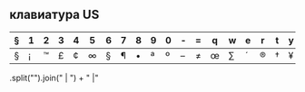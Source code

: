 ## клавиатура US


| § | 1 | 2 | 3 | 4 | 5 | 6 | 7 | 8 | 9 | 0 | - | = | q | w | e | r | t | y | u | i | o | p | [ | ] | a | s | d | f | g | h | j | k | l | ; | ' | \ | ` | z | x | c | v | b | n | m | , | . | / |
| - | - | - | - | - | - | - | - | - | - | - | - | - | - | - | - | - | - | - | - | - | - | - | - | - | - |---| - | - | - | - | - | - | - |---| - | - | - | - | - | - | - |---|---|---|---|---|---|
| § | ¡ | ™ | £ | ¢ | ∞ | § | ¶ | • | ª | º | – | ≠ | œ | ∑ | ´ | ® | † | ¥ | ¨ | ˆ | ø | π | “ | ‘ | å | ß | ∂ | ƒ | © | ˙ | ∆ | ˚ | ¬ | … | æ | « | ` | Ω | ≈ | ç | √ | ∫ | ˜ | µ | ≤ | ≥ | ÷ |


.split("").join(" | ") + " |"
